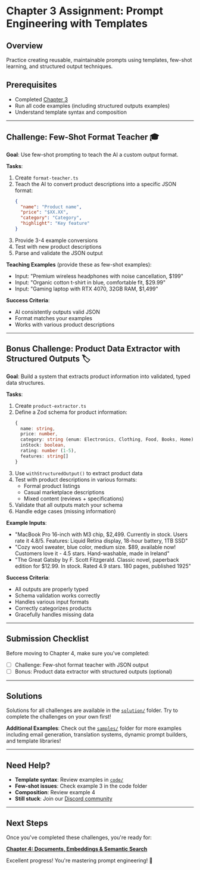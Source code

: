 # Chapter 3 Assignment: Prompt Engineering with Templates

## Overview

Practice creating reusable, maintainable prompts using templates, few-shot learning, and structured output techniques.

## Prerequisites

- Completed [Chapter 3](./README.md)
- Run all code examples (including structured outputs examples)
- Understand template syntax and composition

---

## Challenge: Few-Shot Format Teacher 🎓

**Goal**: Use few-shot prompting to teach the AI a custom output format.

**Tasks**:
1. Create `format-teacher.ts`
2. Teach the AI to convert product descriptions into a specific JSON format:
   ```json
   {
     "name": "Product name",
     "price": "$XX.XX",
     "category": "Category",
     "highlight": "Key feature"
   }
   ```
3. Provide 3-4 example conversions
4. Test with new product descriptions
5. Parse and validate the JSON output

**Teaching Examples** (provide these as few-shot examples):
- Input: "Premium wireless headphones with noise cancellation, $199"
- Input: "Organic cotton t-shirt in blue, comfortable fit, $29.99"
- Input: "Gaming laptop with RTX 4070, 32GB RAM, $1,499"

**Success Criteria**:
- AI consistently outputs valid JSON
- Format matches your examples
- Works with various product descriptions

---

## Bonus Challenge: Product Data Extractor with Structured Outputs 🏷️

**Goal**: Build a system that extracts product information into validated, typed data structures.

**Tasks**:
1. Create `product-extractor.ts`
2. Define a Zod schema for product information:
   ```typescript
   {
     name: string,
     price: number,
     category: string (enum: Electronics, Clothing, Food, Books, Home),
     inStock: boolean,
     rating: number (1-5),
     features: string[]
   }
   ```
3. Use `withStructuredOutput()` to extract product data
4. Test with product descriptions in various formats:
   - Formal product listings
   - Casual marketplace descriptions
   - Mixed content (reviews + specifications)
5. Validate that all outputs match your schema
6. Handle edge cases (missing information)

**Example Inputs**:
- "MacBook Pro 16-inch with M3 chip, $2,499. Currently in stock. Users rate it 4.8/5. Features: Liquid Retina display, 18-hour battery, 1TB SSD"
- "Cozy wool sweater, blue color, medium size. $89, available now! Customers love it - 4.5 stars. Hand-washable, made in Ireland"
- "The Great Gatsby by F. Scott Fitzgerald. Classic novel, paperback edition for $12.99. In stock. Rated 4.9 stars. 180 pages, published 1925"

**Success Criteria**:
- All outputs are properly typed
- Schema validation works correctly
- Handles various input formats
- Correctly categorizes products
- Gracefully handles missing data

---

## Submission Checklist

Before moving to Chapter 4, make sure you've completed:

- [ ] Challenge: Few-shot format teacher with JSON output
- [ ] Bonus: Product data extractor with structured outputs (optional)

---

## Solutions

Solutions for all challenges are available in the [`solution/`](./solution/) folder. Try to complete the challenges on your own first!

**Additional Examples**: Check out the [`samples/`](./samples/) folder for more examples including email generation, translation systems, dynamic prompt builders, and template libraries!

---

## Need Help?

- **Template syntax**: Review examples in [`code/`](./code/)
- **Few-shot issues**: Check example 3 in the code folder
- **Composition**: Review example 4
- **Still stuck**: Join our [Discord community](https://aka.ms/foundry/discord)

---

## Next Steps

Once you've completed these challenges, you're ready for:

**[Chapter 4: Documents, Embeddings & Semantic Search](../04-documents-embeddings-semantic-search/README.md)**

Excellent progress! You're mastering prompt engineering! 🚀
